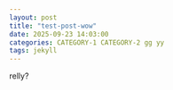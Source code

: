 ```yaml
---
layout: post
title: "test-post-wow"
date: 2025-09-23 14:03:00
categories: CATEGORY-1 CATEGORY-2 gg yy
tags: jekyll
---
```


relly?
